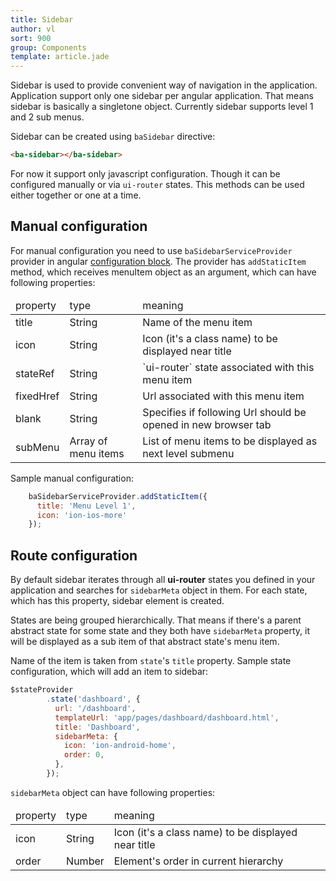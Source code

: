 ```yaml
---
title: Sidebar
author: vl
sort: 900
group: Components
template: article.jade
---
```


Sidebar is used to provide convenient way of navigation in the application. 
Application support only one sidebar per angular application. 
That means sidebar is basically a singletone object.
Currently sidebar supports level 1 and 2 sub menus.
 
Sidebar can be created using `baSidebar` directive:
```html
<ba-sidebar></ba-sidebar>
```

For now it support only javascript configuration. Though it can be configured manually or via `ui-router` states.
This methods can be used either together or one at a time.


## Manual configuration

For manual configuration you need to use `baSidebarServiceProvider` provider in angular [configuration block](https://docs.angularjs.org/guide/module#configuration-blocks).
The provider has `addStaticItem` method, which receives menuItem object as an argument, which can have following properties:

<table>
<thead>
<tr>
<td>property</td>
<td>type</td>
<td>meaning</td>
</tr>
</thead>
<tbody>

<tr>
<td>title</td>
<td>String</td>
<td>Name of the menu item</td>
</tr>

<tr>
<td>icon</td>
<td>String</td>
<td>Icon (it's a class name) to be displayed near title</td>
</tr>

<tr>
<td>stateRef</td>
<td>String</td>
<td>`ui-router` state associated with this menu item</td>
</tr>

<tr>
<td>fixedHref</td>
<td>String</td>
<td>Url associated with this menu item</td>
</tr>

<tr>
<td>blank</td>
<td>String</td>
<td>Specifies if following Url should be opened in new browser tab</td>
</tr>

<tr>
<td>subMenu</td>
<td>Array of menu items</td>
<td>List of menu items to be displayed as next level submenu</td>
</tr>

</tbody>
</table>

Sample manual configuration:
```javascript
    baSidebarServiceProvider.addStaticItem({
      title: 'Menu Level 1',
      icon: 'ion-ios-more'
    });
```

## Route configuration

By default sidebar iterates through all **ui-router** states you defined in your application and searches for `sidebarMeta` object in them.
For each state, which has this property, sidebar element is created. 

States are being grouped hierarchically. 
That means if there's a parent abstract state for some state and they both have `sidebarMeta` property, it will be displayed as a sub item of that abstract state's menu item.  

Name of the item is taken from `state`'s `title` property. Sample state configuration, which will add an item to sidebar:
```javascript
$stateProvider
        .state('dashboard', {
          url: '/dashboard',
          templateUrl: 'app/pages/dashboard/dashboard.html',
          title: 'Dashboard',
          sidebarMeta: {
            icon: 'ion-android-home',
            order: 0,
          },
        });
```

`sidebarMeta` object can have following properties:

<table>
<thead>
<tr>
<td>property</td>
<td>type</td>
<td>meaning</td>
</tr>
</thead>
<tbody>

<tr>
<td>icon</td>
<td>String</td>
<td>Icon (it's a class name) to be displayed near title</td>
</tr>

<tr>
<td>order</td>
<td>Number</td>
<td>Element's order in current hierarchy</td>
</tr>

</tbody>
</table>
